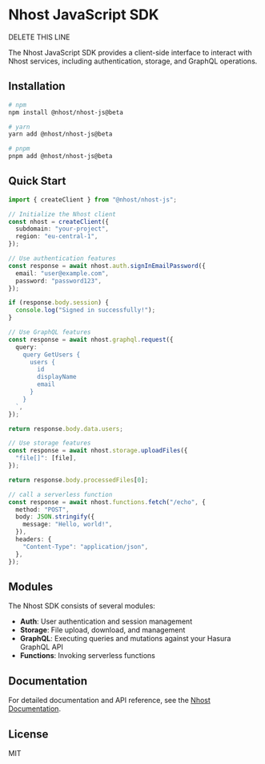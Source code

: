 # Nhost JavaScript SDK

DELETE THIS LINE

The Nhost JavaScript SDK provides a client-side interface to interact with Nhost services, including authentication, storage, and GraphQL operations.

## Installation

```bash
# npm
npm install @nhost/nhost-js@beta

# yarn
yarn add @nhost/nhost-js@beta

# pnpm
pnpm add @nhost/nhost-js@beta
```

## Quick Start

```typescript
import { createClient } from "@nhost/nhost-js";

// Initialize the Nhost client
const nhost = createClient({
  subdomain: "your-project",
  region: "eu-central-1",
});

// Use authentication features
const response = await nhost.auth.signInEmailPassword({
  email: "user@example.com",
  password: "password123",
});

if (response.body.session) {
  console.log("Signed in successfully!");
}

// Use GraphQL features
const response = await nhost.graphql.request({
  query: `
    query GetUsers {
      users {
        id
        displayName
        email
      }
    }
  `,
});

return response.body.data.users;

// Use storage features
const response = await nhost.storage.uploadFiles({
  "file[]": [file],
});

return response.body.processedFiles[0];

// call a serverless function
const response = await nhost.functions.fetch("/echo", {
  method: "POST",
  body: JSON.stringify({
    message: "Hello, world!",
  }),
  headers: {
    "Content-Type": "application/json",
  },
});
```

## Modules

The Nhost SDK consists of several modules:

- **Auth**: User authentication and session management
- **Storage**: File upload, download, and management
- **GraphQL**: Executing queries and mutations against your Hasura GraphQL API
- **Functions**: Invoking serverless functions

## Documentation

For detailed documentation and API reference, see the [Nhost Documentation](https://docs.nhost.io).

## License

MIT
